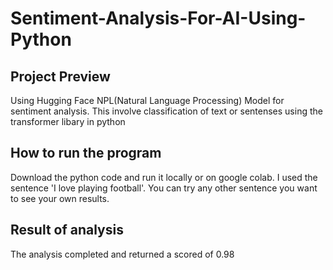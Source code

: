 # Sentiment-Analysis-For-AI-Using-Python

## Project Preview
Using Hugging Face NPL(Natural Language Processing) Model for sentiment analysis. This involve classification of text or sentenses using the transformer libary in python

## How to run the program
Download the python code and run it locally or on google colab.
I used the sentence 'I love playing football'. You can try any other sentence you want to see your own results.

## Result of analysis
The analysis completed and returned a scored of 0.98
